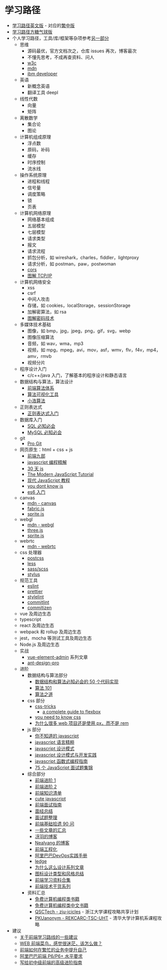 # 学习路径

- [学习路径英文版](https://roadmap.sh/) - 对应的[繁中版](https://github.com/goodjack/developer-roadmap-chinese#readme)
- [学习路径方糖气球版](https://ftqq.com/fangtang-fullstack/)
- 个人学习路径，工具/库/框架等杂项参考[另一部分](../misc/README.md)
  - 思维
    - 源码最优，官方文档次之，仓库 issues 再次，博客最次
    - 不懂先思考，不成再查资料、问人
    - [w3c](https://www.w3.org/)
    - [mdn](https://developer.mozilla.org/)
    - [ibm developer](https://www.ibm.com/developerworks/cn/index.html)
  - 英语
    - 新概念英语
    - 翻译工具 deepl
  - 线性代数
    - 向量
    - 矩阵
  - 离散数学
    - 集合论
    - 图论
  - 计算机组成原理
    - 浮点数
    - 原码，补码
    - 缓存
    - 时序控制
    - 流水线
  - 操作系统原理
    - 进程和线程
    - 信号量
    - 调度策略
    - 锁
    - 页表
  - 计算机网络原理
    - 网络基本组成
    - 五层模型
    - 七层模型
    - 请求类型
    - 报文
    - 请求流程
    - 抓包分析，如 wireshark，charles，fiddler，lightproxy
    - 请求分析，如 postman，paw，postwoman
    - [cors](http://www.ruanyifeng.com/blog/2016/04/cors.html)
    - [图解 TCP/IP](https://book.douban.com/subject/24737674/)
  - 计算机网络安全
    - xss
    - csrf
    - 中间人攻击
    - 存储，如 cookies，localStorage，sessionStorage
    - 加解密算法，如 rsa
    - [图解密码技术](https://book.douban.com/subject/26265544/)
  - 多媒体技术基础
    - 图像，如 bmp，jpg，jpeg，png，gif，svg，webp
    - 图像压缩算法
    - 音频，如 wav，wma，mp3
    - 视频，如 mpg，mpeg，avi，mov，asf，wmv，flv，f4v，mp4，amv，rmvb
    - 视频分片
  - 程序设计入门
    - c/c++/java 入门，了解基本的程序设计和静态语言
  - 数据结构与算法，算法设计
    - [前端算法体系](https://github.com/sisterAn/JavaScript-Algorithms)
    - [算法可视化工具](https://github.com/algorithm-visualizer/algorithm-visualizer)
    - [小浩算法](https://www.geekxh.com/)
  - 正则表达式
    - [正则表达式入门](http://www.cnblogs.com/deerchao/archive/2006/08/24/zhengzhe30fengzhongjiaocheng.html)
  - 数据库入门
    - [SQL 必知必会](https://weread.qq.com/web/reader/95232130715c01b39521460)
    - [MySQL 必知必会](https://weread.qq.com/web/reader/929321f0715c01b5929bd3f)
  - git
    - [Pro Git](https://git-scm.com/book/zh/v2)
  - 网页原生：html + css + js
    - [前端九部](https://www.yuque.com/fe9/basic)
    - [javascript 编程精解](https://weread.qq.com/web/reader/14632cb071d2827314677c6kc81322c012c81e728d9d180)
    - [30 天 js](https://github.com/Asabeneh/30DaysOfJavaScript)
    - [The Modern JavaScript Tutorial](https://javascript.info/)
    - [现代 JavaScript 教程](https://zh.javascript.info/)
    - [you dont know js](https://github.com/getify/You-Dont-Know-JS)
    - [es6 入门](http://es6.ruanyifeng.com/)
  - canvas
    - [mdn - canvas](https://developer.mozilla.org/zh-CN/docs/Web/API/Canvas_API)
    - [fabric.js](https://github.com/fabricjs/fabric.js)
    - [sprite.js](https://github.com/spritejs/spritejs)
  - webgl
    - [mdn - webgl](https://developer.mozilla.org/zh-CN/docs/Web/API/WebGL_API)
    - [three.js](https://threejs.org/)
    - [sprite.js](https://github.com/spritejs/spritejs)
  - webrtc
    - [mdn - webrtc](https://developer.mozilla.org/zh-CN/docs/Glossary/WebRTC)
  - css 处理器
    - [postcss](https://postcss.org/)
    - [less](http://lesscss.org/)
    - [sass/scss](https://sass-lang.com/)
    - [stylus](https://stylus-lang.com/)
  - 规范工具
    - [eslint](https://eslint.org/)
    - [prettier](https://prettier.io/)
    - [stylelint](https://stylelint.io/)
    - [commitlint](https://commitlint.js.org/)
    - [commitizen](https://github.com/commitizen/cz-cli)
  - vue 及周边生态
  - typescript
  - react 及周边生态
  - webpack 和 rollup 及周边生态
  - jest，mocha 等测试工具及周边生态
  - Node.js 及周边生态
  - 实战
    - [vue-element-admin](https://panjiachen.github.io/vue-element-admin-site/zh/guide/#%E5%89%8D%E5%BA%8F%E5%87%86%E5%A4%87) 系列文章
    - [ant-design-pro](https://ant-design-pro.gitee.io/index-cn)
  - 进阶
    - 数据结构与算法部分
      - [数据结构和算法必知必会的 50 个代码实现](https://github.com/wangzheng0822/algo)
      - [算法 101](https://101.zoo.team/)
      - [算法之道](https://book.douban.com/subject/4249686/)
    - css 部分
      - [css-tricks](https://css-tricks.com/)
        - [a complete guide to flexbox](https://css-tricks.com/snippets/css/a-guide-to-flexbox/)
      - [you need to know css](https://github.com/l-hammer/You-need-to-know-css)
      - [为什么很多 web 项目还是使用 px，而不是 rem](https://www.zhihu.com/question/313971223/answer/628236155)
    - js 部分
      - [你不知道的 javascript](https://weread.qq.com/web/reader/8c632230715c01a18c683d8)
      - [javascript 语言精粹](https://book.douban.com/subject/3590768/)
      - [javascript 设计模式](https://book.douban.com/subject/3329540/)
      - [javascript 设计模式与开发实践](https://weread.qq.com/web/reader/6bf3215071a123016bf0b74)
      - [javascript 函数式编程指南](https://llh911001.gitbooks.io/mostly-adequate-guide-chinese/content/)
      - [75 个 JavaScript 面试题集锦](https://mp.weixin.qq.com/s/HoltfI8MdE2DIihaWT0RCQ)
    - 综合部分
      - [前端进阶 1](https://yuchengkai.cn/home/)
      - [前端进阶 2](https://muyiy.cn/)
      - [前端知识清单](https://github.com/thedaviddias/Front-End-Checklist)
      - [cute javascript](http://js.pingan8787.com/)
      - [前端面试指南](https://github.com/azl397985856/fe-interview)
      - [面经总结](http://blog.poetries.top/FE-Interview-Questions/)
      - [面试题整理](https://mp.weixin.qq.com/s/9XoKz2CeQXBgCobEwMuanQ)
      - [前端基础拾遗 90 问](https://juejin.im/post/5e8b261ae51d4546c0382ab4)
      - [一些文章的汇总](https://github.com/Michael-lzg/my--article#readme)
      - [冴羽的博客](https://github.com/mqyqingfeng/Blog#readme)
      - [Nealyang 的博客](https://github.com/Nealyang/PersonalBlog#readme)
      - [前端工程化](https://github.com/fouber/blog)
      - [阿里巴巴DevOps实践手册](https://developer.aliyun.com/topic/download?id=205)
      - [ledge](https://devops.phodal.com/)
      - [为什么这么设计系列文章](https://draven.co/whys-the-design/)
      - [图标设计类型和风格总结](https://www.uisdc.com/icon-design-style)
      - [前端学习资料合集](https://github.com/fyuanfen/note)
      - [前端技术干货系列](https://mp.weixin.qq.com/s/G8b2SRG0FqI5taGwjH35aw)
    - 资料汇总
      - [免费计算机编程类书籍](https://github.com/EbookFoundation/free-programming-books/blob/master/free-programming-books-zh.md)
      - [免费计算机编程类中文书籍](https://github.com/justjavac/free-programming-books-zh_CN)
      - [QSCTech - zju-icicles](https://github.com/QSCTech/zju-icicles) - 浙江大学课程攻略共享计划
      - [PKUanonym - REKCARC-TSC-UHT](https://github.com/PKUanonym/REKCARC-TSC-UHT) - 清华大学计算机系课程攻略
- 建议
  - [关于前端学习路线的一些建议](https://mp.weixin.qq.com/s/ikVW2kks3wS5UdrUH9vDRQ)
  - [WEB 前端菜鸟，感觉很迷茫，该怎么做？](https://mp.weixin.qq.com/s/8YQD3VlAPagMldww3e9S2A)
  - [前端如何在繁忙的业务中提升自己](https://mp.weixin.qq.com/s/7VddgPmY8bdo9uBSdH7guA)
  - [阿里巴巴前端 P6/P6+ 水平要求](https://www.zhihu.com/question/61281984/answer/1306626251)
  - [写给初中级前端的高级进阶指南](https://mp.weixin.qq.com/s/0jtVxlh-toEmNbwJpIfAuA)

<Vssue />
